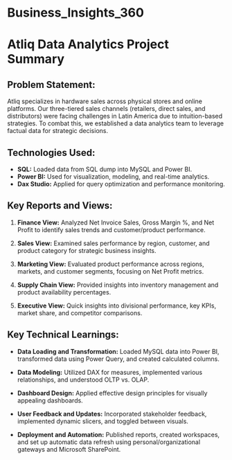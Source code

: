 # Business_Insights_360
# Atliq Data Analytics Project Summary

## Problem Statement:
Atliq specializes in hardware sales across physical stores and online platforms. Our three-tiered sales channels (retailers, direct sales, and distributors) were facing challenges in Latin America due to intuition-based strategies. To combat this, we established a data analytics team to leverage factual data for strategic decisions.


## Technologies Used:

- **SQL:** Loaded data from SQL dump into MySQL and Power BI.
- **Power BI:** Used for visualization, modeling, and real-time analytics.
- **Dax Studio:** Applied for query optimization and performance monitoring.

## Key Reports and Views:

1. **Finance View:** Analyzed Net Invoice Sales, Gross Margin %, and Net Profit to identify sales trends and customer/product performance.

2. **Sales View:** Examined sales performance by region, customer, and product category for strategic business insights.

3. **Marketing View:** Evaluated product performance across regions, markets, and customer segments, focusing on Net Profit metrics.

4. **Supply Chain View:** Provided insights into inventory management and product availability percentages.

5. **Executive View:** Quick insights into divisional performance, key KPIs, market share, and competitor comparisons.

## Key Technical Learnings:

- **Data Loading and Transformation:** Loaded MySQL data into Power BI, transformed data using Power Query, and created calculated columns.
  
- **Data Modeling:** Utilized DAX for measures, implemented various relationships, and understood OLTP vs. OLAP.

- **Dashboard Design:** Applied effective design principles for visually appealing dashboards.

- **User Feedback and Updates:** Incorporated stakeholder feedback, implemented dynamic slicers, and toggled between visuals.

- **Deployment and Automation:** Published reports, created workspaces, and set up automatic data refresh using personal/organizational gateways and Microsoft SharePoint.
